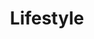 ---
view: category
lang: pt-br
order: 3
top: true
title: Lifestyle
description: 
excerpt: 
slug: lifestyle
meta:
  - property: og:image
    content: https://ktquez.com/share/ktquez-play-image-share.png
  - name: twitter:image
    content: https://ktquez.com/share/ktquez-play-image-share.png
---